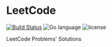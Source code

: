 # LeetCode
[![Build Status](https://travis-ci.org/invzhi/LeetCode.svg?branch=master)](https://travis-ci.org/invzhi/LeetCode)
![Go language](https://img.shields.io/badge/language-Go-blue.svg)
![license](https://img.shields.io/github/license/invzhi/LeetCode.svg)

LeetCode Problems' Solutions
